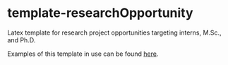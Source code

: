 # template-researchOpportunity
Latex template for research project opportunities targeting interns, M.Sc., and Ph.D.

Examples of this template in use can be found [here](https://github.com/norlab-ulaval?utf8=%E2%9C%93&q=in%3Aname%20researchOpportunity%20NOT%20template-researchOpportunity&type=&language=tex).
